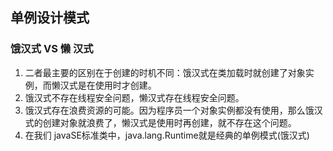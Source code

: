 ## 单例设计模式
### 饿汉式 VS 懒 汉式
1. 二者最主要的区别在于创建的时机不同：饿汉式在类加载时就创建了对象实例，而懒汉式是在使用时才创建。
2. 饿汉式不存在线程安全问题，懒汉式存在线程安全问题。
3. 饿汉式存在浪费资源的可能。因为程序员一个对象实例都没有使用，那么饿汉式的创建对象就浪费了，懒汉式是使用时再创建，就不存在这个问题。
4. 在我们 javaSE标准类中，java.lang.Runtime就是经典的单例模式(饿汉式)